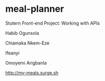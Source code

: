 # meal-planner
Stutern Front-end Project: Working with APIs

Habib Ogunsola

Chiamaka Nkem-Eze

Ifeanyi

Omoyemi Arigbanla

http://my-meals.surge.sh
